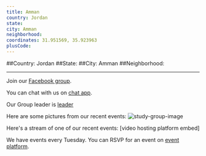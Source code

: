 ```yaml
---
title: Amman
country: Jordan
state: 
city: Amman
neighborhood: 
coordinates: 31.951569, 35.923963
plusCode:
---
```


##Country: Jordan
##State: 
##City: Amman
##Neighborhood: 
*****
Join our [Facebook group](https://www.facebook.com/groups/free.code.camp.amman).

You can chat with us on [chat app]().

Our Group leader is [leader]()

Here are some pictures from our recent events:
![study-group-image]()

Here's a stream of one of our recent events:
[video hosting platform embed]

We have events every Tuesday. You can RSVP for an event on [event platform]().
